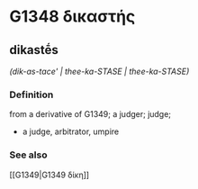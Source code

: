 # G1348 δικαστής

## dikastḗs

_(dik-as-tace' | thee-ka-STASE | thee-ka-STASE)_

### Definition

from a derivative of G1349; a judger; judge; 

- a judge, arbitrator, umpire

### See also

[[G1349|G1349 δίκη]]
